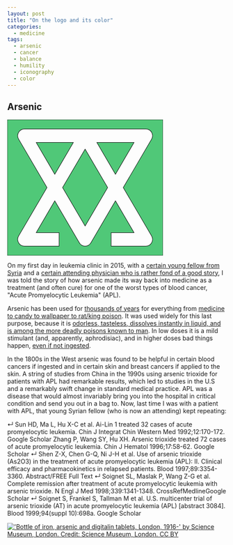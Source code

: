 ```yaml
---
layout: post
title: "On the logo and its color"
categories:
  - medicine
tags:
  - arsenic
  - cancer
  - balance
  - humility
  - iconography
  - color
---
```


## Arsenic

![One of several alchemical symbols for arsenic](data:image/svg+xml;base64,PD94bWwgdmVyc2lvbj0iMS4wIiBlbmNvZGluZz0iVVRGLTgiIHN0YW5kYWxvbmU9Im5vIj8+Cjxz%0D%0AdmcKICAgeG1sbnM6ZGM9Imh0dHA6Ly9wdXJsLm9yZy9kYy9lbGVtZW50cy8xLjEvIgogICB4bWxu%0D%0AczpjYz0iaHR0cDovL2NyZWF0aXZlY29tbW9ucy5vcmcvbnMjIgogICB4bWxuczpyZGY9Imh0dHA6%0D%0ALy93d3cudzMub3JnLzE5OTkvMDIvMjItcmRmLXN5bnRheC1ucyMiCiAgIHhtbG5zOnN2Zz0iaHR0%0D%0AcDovL3d3dy53My5vcmcvMjAwMC9zdmciCiAgIHhtbG5zPSJodHRwOi8vd3d3LnczLm9yZy8yMDAw%0D%0AL3N2ZyIKICAgeG1sbnM6c29kaXBvZGk9Imh0dHA6Ly9zb2RpcG9kaS5zb3VyY2Vmb3JnZS5uZXQv%0D%0ARFREL3NvZGlwb2RpLTAuZHRkIgogICB4bWxuczppbmtzY2FwZT0iaHR0cDovL3d3dy5pbmtzY2Fw%0D%0AZS5vcmcvbmFtZXNwYWNlcy9pbmtzY2FwZSIKICAgc29kaXBvZGk6ZG9jbmFtZT0iYXJzZW5pY19j%0D%0AYmguc3ZnIgogICBpZD0ic3ZnMzY4MiIKICAgdmlld0JveD0iLTIgLTIgMTAyLjAzNzM0IDg5LjYw%0D%0AMDE1MyIKICAgaGVpZ2h0PSIzMTEuNTIzNzEiCiAgIHdpZHRoPSIzNTguMTExODIiCiAgIHZlcnNp%0D%0Ab249IjEuMSIKICAgaW5rc2NhcGU6dmVyc2lvbj0iMC45Mi4xIHIxNTM3MSI+CiAgPG1ldGFkYXRh%0D%0ACiAgICAgaWQ9Im1ldGFkYXRhMzY4OCI+CiAgICA8cmRmOlJERj4KICAgICAgPGNjOldvcmsKICAg%0D%0AICAgICAgcmRmOmFib3V0PSIiPgogICAgICAgIDxkYzpmb3JtYXQ+aW1hZ2Uvc3ZnK3htbDwvZGM6%0D%0AZm9ybWF0PgogICAgICAgIDxkYzp0eXBlCiAgICAgICAgICAgcmRmOnJlc291cmNlPSJodHRwOi8v%0D%0AcHVybC5vcmcvZGMvZGNtaXR5cGUvU3RpbGxJbWFnZSIgLz4KICAgICAgICA8ZGM6dGl0bGU+PC9k%0D%0AYzp0aXRsZT4KICAgICAgPC9jYzpXb3JrPgogICAgPC9yZGY6UkRGPgogIDwvbWV0YWRhdGE+CiAg%0D%0APGRlZnMKICAgICBpZD0iZGVmczM2ODYiIC8+CiAgPHNvZGlwb2RpOm5hbWVkdmlldwogICAgIGlu%0D%0Aa3NjYXBlOmN1cnJlbnQtbGF5ZXI9InN2ZzM2ODIiCiAgICAgaW5rc2NhcGU6d2luZG93LW1heGlt%0D%0AaXplZD0iMSIKICAgICBpbmtzY2FwZTp3aW5kb3cteT0iLTExIgogICAgIGlua3NjYXBlOndpbmRv%0D%0Ady14PSItMTEiCiAgICAgaW5rc2NhcGU6Y3k9IjI2MC40Nzc1MiIKICAgICBpbmtzY2FwZTpjeD0i%0D%0AMTcxLjE1NjYxIgogICAgIGlua3NjYXBlOnpvb209IjEuODMwMTU4NyIKICAgICBib3JkZXJsYXll%0D%0Acj0iZmFsc2UiCiAgICAgaW5rc2NhcGU6c2hvd3BhZ2VzaGFkb3c9InRydWUiCiAgICAgaW5rc2Nh%0D%0AcGU6cGFnZWNoZWNrZXJib2FyZD0idHJ1ZSIKICAgICBmaXQtbWFyZ2luLWJvdHRvbT0iMCIKICAg%0D%0AICBmaXQtbWFyZ2luLXJpZ2h0PSIwIgogICAgIGZpdC1tYXJnaW4tbGVmdD0iMCIKICAgICBmaXQt%0D%0AbWFyZ2luLXRvcD0iMCIKICAgICBpbmtzY2FwZTpzbmFwLXBhZ2U9InRydWUiCiAgICAgc2hvd2dy%0D%0AaWQ9ImZhbHNlIgogICAgIGlkPSJuYW1lZHZpZXczNjg0IgogICAgIGlua3NjYXBlOndpbmRvdy1o%0D%0AZWlnaHQ9IjE0MDYiCiAgICAgaW5rc2NhcGU6d2luZG93LXdpZHRoPSIyMTYwIgogICAgIGlua3Nj%0D%0AYXBlOnBhZ2VzaGFkb3c9IjIiCiAgICAgaW5rc2NhcGU6cGFnZW9wYWNpdHk9IjAiCiAgICAgZ3Vp%0D%0AZGV0b2xlcmFuY2U9IjEwIgogICAgIGdyaWR0b2xlcmFuY2U9IjEwIgogICAgIG9iamVjdHRvbGVy%0D%0AYW5jZT0iMTAiCiAgICAgYm9yZGVyb3BhY2l0eT0iMSIKICAgICBib3JkZXJjb2xvcj0iIzY2NjY2%0D%0ANiIKICAgICBwYWdlY29sb3I9IiNmZmZmZmYiIC8+CiAgPHBhdGgKICAgICBzdHlsZT0iZmlsbDoj%0D%0ANTBjODc4O3N0cm9rZTojMDAwMDAwO3N0cm9rZS13aWR0aDoxO3N0cm9rZS1vcGFjaXR5OjEiCiAg%0D%0AICAgZD0iTSAwIDAgTCAwIDMxMS41MjM0NCBMIDM1OC4xMTEzMyAzMTEuNTIzNDQgTCAzNTguMTEx%0D%0AMzMgMCBMIDAgMCB6IE0gMzkuNDQ5MjE5IDIxLjUxMzY3MiBMIDMxOC42Njc5NyAyMS41MTM2NzIg%0D%0AQSAxNS40NzU3MDcgMTUuNDc1NzA3IDAgMCAxIDMzMi4wMDU4NiA0NC44MjQyMTkgTCAyNjYuODA4%0D%0ANTkgMTU1Ljc2MzY3IEwgMzMyLjAwNTg2IDI2Ni42OTcyNyBBIDE1LjQ3NTcwNyAxNS40NzU3MDcg%0D%0AMCAwIDEgMzE4LjY2Nzk3IDI5MC4wMTU2MiBMIDI1NC40NDE0MSAyOTAuMDE1NjIgTCAyMzguOTcy%0D%0ANjYgMjkwLjAxNTYyIEwgMjM4Ljk3MjY2IDI1OS4wNjQ0NSBMIDI1NC40NDE0MSAyNTkuMDY0NDUg%0D%0ATCAyOTEuNjIxMDkgMjU5LjA2NDQ1IEwgMjQ4Ljg1OTM4IDE4Ni4zMDI3MyBMIDE5Mi4zOTY0OCAy%0D%0AODIuMzgyODEgQSAxNS40NzU3MDcgMTUuNDc1NzA3IDAgMCAxIDE2NS43MTQ4NCAyODIuMzgyODEg%0D%0ATCAxMDkuMjUgMTg2LjMwMjczIEwgNjYuNDkwMjM0IDI1OS4wNjQ0NSBMIDEwMy42Njc5NyAyNTku%0D%0AMDY0NDUgTCAxMTkuMTM4NjcgMjU5LjA2NDQ1IEwgMTE5LjEzODY3IDI5MC4wMTU2MiBMIDEwMy42%0D%0ANjc5NyAyOTAuMDE1NjIgTCAzOS40NDkyMTkgMjkwLjAxNTYyIEEgMTUuNDc1NzA3IDE1LjQ3NTcw%0D%0ANyAwIDAgMSAyNi4xMDU0NjkgMjY2LjY5NzI3IEwgOTEuMzAyNzM0IDE1NS43NjM2NyBMIDI2LjEw%0D%0ANTQ2OSA0NC44MjQyMTkgQSAxNS40NzU3MDcgMTUuNDc1NzA3IDAgMCAxIDM5LjQ0OTIxOSAyMS41%0D%0AMTM2NzIgeiBNIDY2LjQ5MDIzNCA1Mi40NTcwMzEgTCAxMDkuMjUgMTI1LjIyMDcgTCAxNTIuMDEx%0D%0ANzIgNTIuNDU3MDMxIEwgNjYuNDkwMjM0IDUyLjQ1NzAzMSB6IE0gMjA2LjA5OTYxIDUyLjQ1NzAz%0D%0AMSBMIDI0OC44NTkzOCAxMjUuMjIwNyBMIDI5MS42MjEwOSA1Mi40NTcwMzEgTCAyMDYuMDk5NjEg%0D%0ANTIuNDU3MDMxIHogTSAxNzkuMDU4NTkgNjcuNTI3MzQ0IEwgMTI3LjE5OTIyIDE1NS43NjM2NyBM%0D%0AIDE3OS4wNTg1OSAyNDMuOTk2MDkgTCAyMzAuOTEyMTEgMTU1Ljc2MzY3IEwgMTc5LjA1ODU5IDY3%0D%0ALjUyNzM0NCB6ICIKICAgICB0cmFuc2Zvcm09Im1hdHJpeCgwLjI4NzYxOTA1LDAsMCwwLjI4NzYx%0D%0AOTA1LC0yLjQ4MTIxOTYsLTIpIgogICAgIGlkPSJyZWN0NDYxMyIgLz4KPC9zdmc+Cg==)

On my first day in leukemia clinic in 2015, with a [certain young fellow from Syria](https://my.clevelandclinic.org/staff/20358-aziz-nazha) and a [certain attending physician who is rather fond of a good story](https://www.nytimes.com/by/mikkael-a-sekeres), I was told the story of how arsenic made its way back into medicine as a treatment (and often cure) for one of the worst types of blood cancer, "Acute Promyelocytic Leukemia" (APL).

Arsenic has been used for [thousands of years](https://doi.org/10.1007/s00204-012-0866-7) for everything from [medicine to candy to wallpaper to rat/king poison](https://www.ncbi.nlm.nih.gov/pmc/articles/PMC1036521/). It was used widely for this last purpose, because it is [odorless, tasteless, dissolves instantly in liquid, and is among the more deadly poisons known to man](https://giphy.com/explore/the-princess-bride). In low doses it is a mild stimulant (and, apparently, aphrodisiac), and in higher doses bad things happen, [even if not ingested](https://wellcomecollection.org/works/g32gywph).

In the 1800s in the West arsenic was found to be helpful in certain blood cancers if ingested and in certain skin and breast cancers if applied to the skin. A string of studies from China in the 1990s using arsenic trioxide for patients with APL had remarkable results, which led to studies in the U.S and a remarkably swift change in standard medical practice. APL was a disease that would almost invariably bring you into the hospital in critical condition and send you out in a bag to. Now, last time I was with a patient with APL, that young Syrian fellow (who is now an attending) kept repeating:

↵ Sun HD, Ma L, Hu X-C et al. Ai-Lin 1 treated 32 cases of acute promyelocytic leukemia. Chin J Integrat Chin Western Med 1992;12:170-172. Google Scholar
Zhang P, Wang SY, Hu XH. Arsenic trioxide treated 72 cases of acute promyelocytic leukemia. Chin J Hematol 1996;17:58-62. Google Scholar
↵ Shen Z-X, Chen G-Q, Ni J-H et al. Use of arsenic trioxide (As2O3) in the treatment of acute promyelocytic leukemia (APL): II. Clinical efficacy and pharmacokinetics in relapsed patients. Blood 1997;89:3354-3360. Abstract/FREE Full Text
↵ Soignet SL, Maslak P, Wang Z-G et al. Complete remission after treatment of acute promyelocytic leukemia with arsenic trioxide. N Engl J Med 1998;339:1341-1348. CrossRefMedlineGoogle Scholar
↵ Soignet S, Frankel S, Tallman M et al. U.S. multicenter trial of arsenic trioxide (AT) in acute promyelocytic leukemia (APL) [abstract 3084]. Blood 1999;94(suppl 10):698a. Google Scholar

[!['Bottle of iron, arsenic and digitalin tablets, London, 1916-' by Science Museum, London. Credit: Science Museum, London. CC BY](https://github.com/cbeauhilton/cbeauhilton.github.io/raw/code/images/arsenic-iron-digitalin-wellcome-collection.jpg)](https://wellcomecollection.org/works/z8ssmfqa?query=arsenic&page=1)
